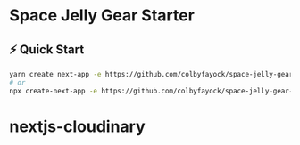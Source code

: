 # Space Jelly Gear Starter

## ⚡️ Quick Start

```bash
yarn create next-app -e https://github.com/colbyfayock/space-jelly-gear-starter
# or
npx create-next-app -e https://github.com/colbyfayock/space-jelly-gear-starter
```
# nextjs-cloudinary
